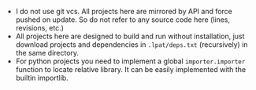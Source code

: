* I do not use git vcs. All projects here are mirrored by API and force pushed on update. So do not refer to any source code here (lines, revisions, etc.)
* All projects here are designed to build and run without installation, just download projects and dependencies in `.lpat/deps.txt` (recursively) in the same directory.
* For python projects you need to implement a global `importer.importer` function to locate relative library. It can be easily implemented with the builtin importlib.
